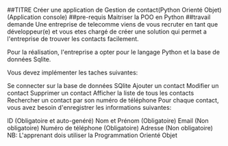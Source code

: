 ##TITRE
Créer une application de Gestion de contact(Python Orienté Objet)(Application console)
##pre-requis
Maitriser la POO en Python
##travail demande
Une entreprise de telecomme viens de vous recruter en tant que développeur(e) et vous etes chargé de créer une solution qui permet a l'entreprise de trouver les contacts facilement.

Pour la réalisation, l'entreprise a opter pour le langage Python et la base de données Sqlite.

Vous devez implémenter les taches suivantes:

Se connecter sur la base de données SQlite
Ajouter un contact
Modifier un contact
Supprimer un contact
Afficher la liste de tous les contacts
Rechercher un contact par son numéro de téléphone
Pour chaque contact, vous avez besoin d'enregistrer les informations suivantes:

ID (Obligatoire et auto-genéré)
Nom et Prénom (Obligatoire)
Email (Non obligatoire)
Numéro de téléphone (Obligatoire)
Adresse (Non obligatoire)
NB: L'apprenant dois utiliser la Programmation Orienté Objet
